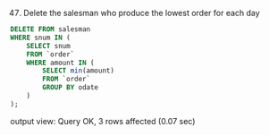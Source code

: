 47. Delete the salesman who produce the lowest order for each day

```SQL
DELETE FROM salesman
WHERE snum IN (
    SELECT snum
    FROM `order`
    WHERE amount IN (
        SELECT min(amount)
        FROM `order`
        GROUP BY odate
    )
);
```
output view:
Query OK, 3 rows affected (0.07 sec)
